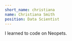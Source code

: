 ```yaml
---
short_name: christiana
name: Christiana Smith
position: Data Scientist
---
```

I learned to code on Neopets.
